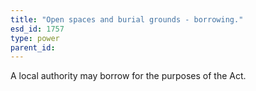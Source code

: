 ```yaml
---
title: "Open spaces and burial grounds - borrowing."
esd_id: 1757
type: power
parent_id:  
---
```


A local authority may borrow for the purposes of the Act.

